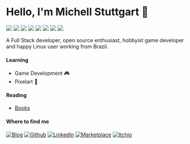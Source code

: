 # Hello, I'm Michell Stuttgart 👋

![](https://img.shields.io/badge/Code-Python-informational?style=flat-square&logo=python&logoColor=white&color=afc8a0)
![](https://img.shields.io/badge/Code-C%2B%2B-informational?style=flat-square&logo=c%2B%2B&logoColor=white&color=afc8a0)
![](https://img.shields.io/badge/Shell-Bash-informational?style=flat-square&logo=gnu-bash&logoColor=white&color=afc8a0)
![](https://img.shields.io/badge/Tools-PostgreSQL-informational?style=flat-square&logo=postgresql&logoColor=white&color=afc8a0)
![](https://img.shields.io/badge/Tools-Git-informational?style=flat-square&logo=git&logoColor=white&color=afc8a0)
![](https://img.shields.io/badge/Tools-GodotEngine-informational?style=flat-square&logo=godot-engine&logoColor=white&color=afc8a0)
![](https://img.shields.io/badge/Tools-Aseprite-informational?style=flat-square&logo=aseprite&logoColor=white&color=afc8a0)
![](https://img.shields.io/badge/OS-Linux-informational?style=flat-square&logo=linux&logoColor=white&color=afc8a0)

A Full Stack developer, open source enthusiast, hobbyist game developer and happy Linux user working from Brazil. 

#### Learning

* Game Development :video_game:
* Pixelart :art:

#### Reading

* [Books](https://www.skoob.com.br/estante/livros/todos/5763185)

#### Where to find me
<p>
  <a href="https://mstuttgart.github.io/" target="_blank"><img alt="Blog" src="https://img.shields.io/badge/blog-teal.svg?color=afc8a0&style=for-the-badge&logo=www&logoColor=afc8a0" /></a>
  <a href="https://github.com/mstuttgart" target="_blank"><img alt="Github" src="https://img.shields.io/badge/GitHub-%2312100E.svg?&style=for-the-badge&logo=Github&logoColor=white" /></a> 
  <a href="https://www.linkedin.com/in/mstuttgart" target="_blank"><img alt="LinkedIn" src="https://img.shields.io/badge/linkedin-%230077B5.svg?&style=for-the-badge&logo=linkedin&logoColor=white" /></a>
  <a href="https://marketplace.visualstudio.com/publishers/mstuttgart" target="_blank"><img alt="Marketplace" src="https://img.shields.io/badge/marketplace-yellow.svg?&style=for-the-badge&logo=visual-studio-code&logoColor=white" /></a>
  <a href="https://mstuttgart.itch.io/" target="_blank"><img alt="Itchio" src="https://img.shields.io/badge/itchio-gray.svg?&style=for-the-badge&logo=itch.io&logoColor=white" /></a>
</p>
